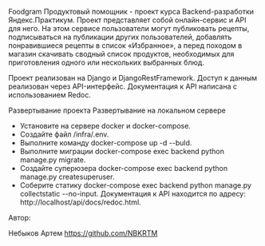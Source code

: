 Foodgram
Продуктовый помощник - проект курса Backend-разработки Яндекс.Практикум.
Проект представляет собой онлайн-сервис и API для него.
На этом сервисе пользователи могут публиковать рецепты, подписываться на публикации других пользователей, добавлять понравившиеся рецепты в список «Избранное», а перед походом в магазин скачивать сводный список продуктов, необходимых для приготовления одного или нескольких выбранных блюд.

Проект реализован на Django и DjangoRestFramework.
Доступ к данным реализован через API-интерфейс.
Документация к API написана с использованием Redoc.

Развертывание проекта
Развертывание на локальном сервере
- Установите на сервере docker и docker-compose.
- Создайте файл /infra/.env.
- Выполните команду docker-compose up -d --buld.
- Выполните миграции docker-compose exec backend python manage.py migrate.
- Создайте суперюзера docker-compose exec backend python manage.py createsuperuser.
- Соберите статику docker-compose exec backend python manage.py collectstatic --no-input.
Документация к API находится по адресу: http://localhost/api/docs/redoc.html.

Автор:

Небыков Артем https://github.com/NBKRTM